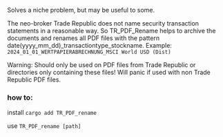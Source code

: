 Solves a niche problem, but may be useful to some.

The neo-broker Trade Republic does not name security transaction statements in a reasonable way. So TR_PDF_Rename helps to archive the documents and renames all PDF files with the pattern date(yyyy_mm_dd)_transactiontype_stockname. Example: ```2024_01_01_WERTPAPIERABRECHNUNG_MSCI World USD (Dist)```

Warning: Should only be used on PDF files from Trade Republic or directories only containing these files! Will panic if used with non Trade Republic PDF files.

### how to:
install ```cargo add TR_PDF_rename```

use ```TR_PDF_rename [path]```